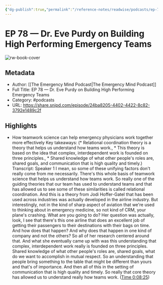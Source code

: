 ```yaml
---
{"dg-publish":true,"permalink":"/reference-notes/readwise/podcasts/ep-78-dr-eve-purdy-on-building-high-performing-emergency-teams/"}
---
```


# EP 78 —  Dr. Eve Purdy on Building High Performing Emergency Teams

![rw-book-cover](https://images.weserv.nl/?url=https%3A%2F%2Fi1.sndcdn.com%2Favatars-pTQIOSduyHGG3bqg-vzLoWA-original.jpg&w=100&h=100)

## Metadata
- Author: [[The Emergency Mind Podcast\|The Emergency Mind Podcast]]
- Full Title: EP 78 —  Dr. Eve Purdy on Building High Performing Emergency Teams
- Category: #podcasts
- URL: https://share.snipd.com/episode/24ba8205-4402-4422-8c82-3792e1489c2f

## Highlights
- How teamwork science can help emergency physicians work together more effectively
  Key takeaways:
  (* Relational coordination theory is a theory that helps us understand how teams work., * This theory is based on the idea that complex, interdependent work is founded on three principles., * Shared knowledge of what other people's roles are, shared goals, and communication that is high quality and timely.)
  Transcript:
  Speaker 1
  I mean, so some of these unifying factors don't really come from me necessarily. There's this whole basis of teamwork science that helps us understand how teams work. So really one of the guiding theories that our team has used to understand teams and that has allowed us to see some of these similarities is called relational coordination. And this is a theory from Jodi Hoffer-Gatel that has been used across industries was actually developed in the airline industry. But interestingly, not in the kind of sharp aspect of aviation that we're used to thinking about in emergency medicine, so not kind of CRM, your plane's crashing. What are you going to do? Her question was actually, look, I see that there's this one airline that does an excellent job of getting their passengers to their destinations with their bags on time. And how does that happen? And why does that happen in one kind of company and not the others? So all of her research centered around that. And what she eventually came up with was this understanding that complex, interdependent work really is founded on three principles. Shared knowledge of what other people's roles are, shared goals, what do we want to accomplish in mutual respect. So an understanding that people bring something to the table that might be different than yours and that's of importance. And then all of this in the setting of communication that is high quality and timely. So really that core theory has allowed us to understand really how teams work. ([Time 0:08:25](https://share.snipd.com/snip/4738a65b-a9cf-4b9b-acb6-79a858aee3b7))
